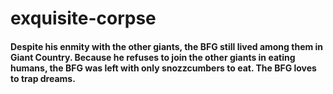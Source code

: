 # exquisite-corpse

####  Despite his enmity with the other giants, the BFG still lived among them in Giant Country. Because he refuses to join the other giants in eating humans, the BFG was left with only snozzcumbers to eat. The BFG loves to trap dreams.
